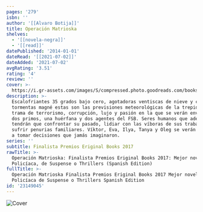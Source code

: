 ```yaml
---
pages: '279'
isbn: ''
author: '[[Alvaro Botija]]'
title: Operación Matrioska
shelves:
  - '[[novela-negra]]'
  - '[[read]]'
datePublished: '2014-01-01'
dateRead: '[[2021-07-02]]'
dateAdded: '2021-07-02'
avgRating: '3.51'
rating: '4'
review: ''
cover: >-
  https://i.gr-assets.com/images/S/compressed.photo.goodreads.com/books/1437456987l/23149045._SX318_.jpg
description: >-
  Escalofriantes 35 grados bajo cero, agotadoras ventiscas de nieve y caóticas
  tormentas magné estas son las previsiones meteorológicas de la trepidante
  trama de terrorismo, corrupción, lujo y pasión en la que se verán envueltos
  dos primos, una huérfana y dos agentes del FSB. Seres humanos que además
  tendrán que confrontar su pasado, lidiar con las víboras de sus trabajos y
  sufrir penurias familiares. Víktor, Eva, Ilya, Tanya y Oleg se verán forzados
  a tomar decisiones que jamás imaginaron.
series: ''
subtitle: Finalista Premios Eriginal Books 2017
rawTitle: >-
  Operación Matrioska: Finalista Premios Eriginal Books 2017: Mejor novela
  Policíaca, de Suspense o Thrillers (Spanish Edition)
fullTitle: >-
  Operación Matrioska Finalista Premios Eriginal Books 2017 Mejor novela
  Policíaca de Suspense o Thrillers Spanish Edition
id: '23149045'
---
```

![Cover](https:&#x2F;&#x2F;i.gr-assets.com&#x2F;images&#x2F;S&#x2F;compressed.photo.goodreads.com&#x2F;books&#x2F;1437456987l&#x2F;23149045._SX318_.jpg)
